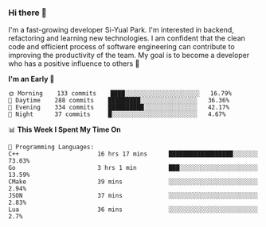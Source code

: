### Hi there 👋


I'm a fast-growing developer Si-Yual Park. I'm interested in backend, refactoring and learning new technologies. I am confident that the clean code and efficient process of software engineering can contribute to improving the productivity of the team. My goal is to become a developer who has a positive influence to others 🔭

<!--START_SECTION:waka-->
**I'm an Early 🐤** 

```text
🌞 Morning    133 commits    ████░░░░░░░░░░░░░░░░░░░░░   16.79% 
🌆 Daytime    288 commits    █████████░░░░░░░░░░░░░░░░   36.36% 
🌃 Evening    334 commits    ██████████░░░░░░░░░░░░░░░   42.17% 
🌙 Night      37 commits     █░░░░░░░░░░░░░░░░░░░░░░░░   4.67%

```


📊 **This Week I Spent My Time On** 

```text
💬 Programming Languages: 
C++                      16 hrs 17 mins      ██████████████████░░░░░░░   73.03% 
Go                       3 hrs 1 min         ███░░░░░░░░░░░░░░░░░░░░░░   13.59% 
CMake                    39 mins             ░░░░░░░░░░░░░░░░░░░░░░░░░   2.94% 
JSON                     37 mins             ░░░░░░░░░░░░░░░░░░░░░░░░░   2.83% 
Lua                      36 mins             ░░░░░░░░░░░░░░░░░░░░░░░░░   2.7%

```


<!--END_SECTION:waka-->
